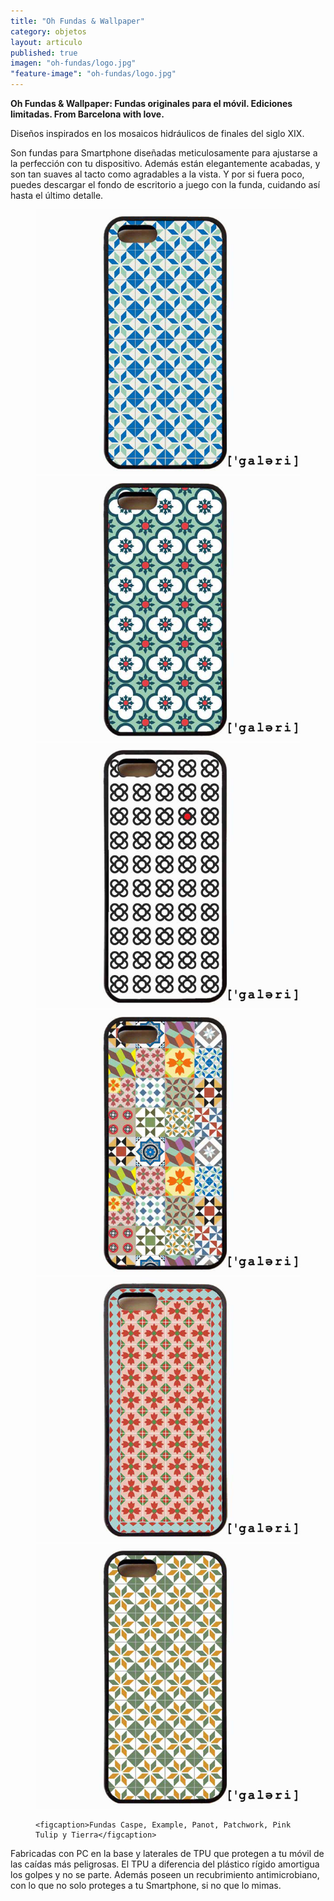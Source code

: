 ```yaml
---
title: "Oh Fundas & Wallpaper"
category: objetos
layout: articulo
published: true
imagen: "oh-fundas/logo.jpg"
"feature-image": "oh-fundas/logo.jpg"
---
```


**Oh Fundas & Wallpaper: Fundas originales para el móvil. Ediciones limitadas. From Barcelona with love.**


Diseños inspirados en los mosaicos hidráulicos de finales del siglo XIX.

Son fundas para Smartphone diseñadas meticulosamente para ajustarse a la perfección con tu dispositivo. Además están elegantemente acabadas, y son tan suaves al tacto como agradables a la vista. Y por si fuera poco, puedes descargar el fondo de escritorio a juego con la funda, cuidando así hasta el último detalle.

<figure class="third">
	<img src="/images/oh-fundas/caspe.jpg" alt="image">
	<img src="/images/oh-fundas/example.jpg" alt="image">
	<img src="/images/oh-fundas/Panot.jpg" alt="image">
	<img src="/images/oh-fundas/patchwork.jpg" alt="image">
	<img src="/images/oh-fundas/pink-tulip.jpg" alt="image">
	<img src="/images/oh-fundas/tierra.jpg" alt="image">

	<figcaption>Fundas Caspe, Example, Panot, Patchwork, Pink Tulip y Tierra</figcaption>
</figure>

Fabricadas con PC en la base y laterales de TPU que protegen a tu móvil de las caídas más peligrosas. El TPU a diferencia del plástico rígido amortigua los golpes y no se parte. Además poseen un recubrimiento antimicrobiano, con lo que no solo proteges a tu Smartphone, si no que lo mimas.